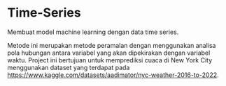 # Time-Series

Membuat model machine learning dengan data time series.

Metode ini merupakan metode peramalan dengan menggunakan analisa pola hubungan antara variabel yang akan dipekirakan dengan variabel waktu. Project ini bertujuan untuk memprediksi cuaca di New York City menggunakan dataset yang terdapat pada https://www.kaggle.com/datasets/aadimator/nyc-weather-2016-to-2022.
